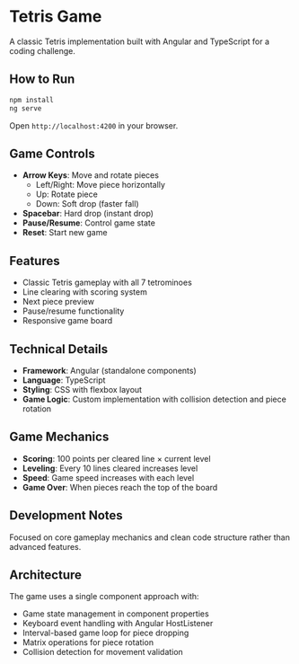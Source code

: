 # Tetris Game

A classic Tetris implementation built with Angular and TypeScript for a coding challenge.

## How to Run

```bash
npm install
ng serve
```

Open `http://localhost:4200` in your browser.

## Game Controls

- **Arrow Keys**: Move and rotate pieces
  - Left/Right: Move piece horizontally  
  - Up: Rotate piece
  - Down: Soft drop (faster fall)
- **Spacebar**: Hard drop (instant drop)
- **Pause/Resume**: Control game state
- **Reset**: Start new game

## Features

- Classic Tetris gameplay with all 7 tetrominoes
- Line clearing with scoring system
- Next piece preview
- Pause/resume functionality
- Responsive game board

## Technical Details

- **Framework**: Angular (standalone components)
- **Language**: TypeScript
- **Styling**: CSS with flexbox layout
- **Game Logic**: Custom implementation with collision detection and piece rotation

## Game Mechanics

- **Scoring**: 100 points per cleared line × current level
- **Leveling**: Every 10 lines cleared increases level
- **Speed**: Game speed increases with each level
- **Game Over**: When pieces reach the top of the board

## Development Notes

Focused on core gameplay mechanics and clean code structure rather than advanced features.

## Architecture

The game uses a single component approach with:
- Game state management in component properties
- Keyboard event handling with Angular HostListener
- Interval-based game loop for piece dropping
- Matrix operations for piece rotation
- Collision detection for movement validation
